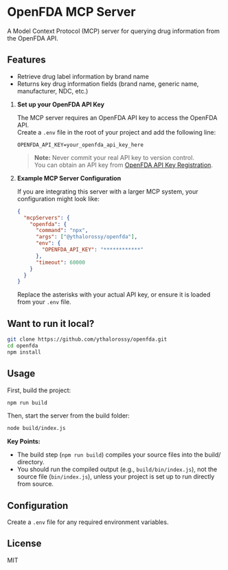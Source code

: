 # OpenFDA MCP Server

A Model Context Protocol (MCP) server for querying drug information from the OpenFDA API.

## Features

- Retrieve drug label information by brand name
- Returns key drug information fields (brand name, generic name, manufacturer, NDC, etc.)

1. **Set up your OpenFDA API Key**

   The MCP server requires an OpenFDA API key to access the OpenFDA API.  
   Create a `.env` file in the root of your project and add the following line:

   ```env
   OPENFDA_API_KEY=your_openfda_api_key_here
   ```

   > **Note:** Never commit your real API key to version control.  
   > You can obtain an API key from [OpenFDA API Key Registration](https://open.fda.gov/apis/authentication/).

2. **Example MCP Server Configuration**

   If you are integrating this server with a larger MCP system, your configuration might look like:

   ```json
   {
     "mcpServers": {
       "openfda": {
         "command": "npx",
         "args": ["@ythalorossy/openfda"],
         "env": {
           "OPENFDA_API_KEY": "************"
         },
         "timeout": 60000
       }
     }
   }
   ```

   Replace the asterisks with your actual API key, or ensure it is loaded from your `.env` file.

## Want to run it local?

```bash
git clone https://github.com/ythalorossy/openfda.git
cd openfda
npm install
```

## Usage

First, build the project:

```bash
npm run build
```

Then, start the server from the build folder:

```bash
node build/index.js
```

**Key Points:**
- The build step (`npm run build`) compiles your source files into the build/ directory.
- You should run the compiled output (e.g., `build/bin/index.js`), not the source file (`bin/index.js`), unless your project is set up to run directly from source.


## Configuration

Create a `.env` file for any required environment variables.

## License

MIT 